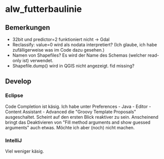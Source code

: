 # alw_futterbaulinie

## Bemerkungen

- 32bit und predictor=2 funktioniert nicht -> Gdal
- Reclassify: value=0 wird als nodata interpretiert? (Ich glaube, ich habe zufälligerweise was im Code dazu gesehen.)
- Namen von Shapefiles? Es wird der Name des Schemas (welcher read-only ist) verwendet.
- Shapefile.dump() wird in QGIS nicht angezeigt. fid missing?

## Develop

### Eclipse
Code Completion ist käsig. Ich habe unter Preferences - Java - Editor - Content Assistant - Advanced die "Groovy Template Proposals" ausgeschaltet. Scheint auf den ersten Blick reaktiver zu sein. Anscheinend bringt das Deaktivieren von "Fill method arguments and show guessed arguments" auch etwas. Möchte ich aber (noch) nicht machen.

### IntelliJ
Viel weniger käsig.



